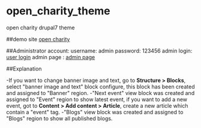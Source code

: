 # open_charity_theme
open charity drupal7 theme

##demo site
[open charity](http://yan-dong.com)

##Administrator account:
username: admin
password: 123456
admin login: [user login](http://yan-dong.com/user)
admin page : [admin page](http://yan-dong.com/admin)

##Explanation

-If you want to change banner image and text, go to **Structure > Blocks**, select "banner image and text" block configure, this block has been created and assigned to "Banner" region.
-"Next event" view block was created and assigned to "Event" region to show latest event, if you want to add a new event, got to **Content > Add content > Article**, create a new article which contain a "event" tag.
-"Blogs" view block was created and assigned to "Blogs" region to show all published blogs.
